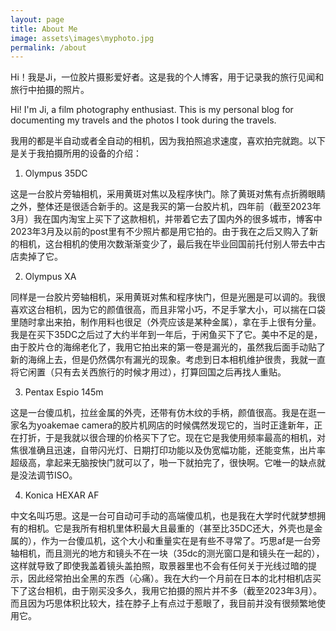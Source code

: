 ```yaml
---
layout: page
title: About Me
image: assets\images\myphoto.jpg
permalink: /about
---
```


Hi！我是Ji，一位胶片摄影爱好者。这是我的个人博客，用于记录我的旅行见闻和旅行中拍摄的照片。

Hi! I'm Ji, a film photography enthusiast. This is my personal blog for documenting my travels and the photos I took during the travels.

我用的都是半自动或者全自动的相机，因为我拍照追求速度，喜欢拍完就跑。以下是关于我拍摄所用的设备的介绍：

1. Olympus 35DC

这是一台胶片旁轴相机，采用黄斑对焦以及程序快门。除了黄斑对焦有点折腾眼睛之外，整体还是很适合新手的。这是我买的第一台胶片机，四年前（截至2023年3月）我在国内淘宝上买下了这款相机，并带着它去了国内外的很多城市，博客中2023年3月及以前的post里有不少照片都是用它拍的。由于我在之后又购入了新的相机，这台相机的使用次数渐渐变少了，最后我在毕业回国前托付别人带去中古店卖掉了它。

2. Olympus XA

同样是一台胶片旁轴相机，采用黄斑对焦和程序快门，但是光圈是可以调的。我很喜欢这台相机，因为它的颜值很高，而且非常小巧，不足手掌大小，可以揣在口袋里随时拿出来拍，制作用料也很足（外壳应该是某种金属），拿在手上很有分量。我是在买下35DC之后过了大约半年到一年后，于闲鱼买下了它。美中不足的是，由于胶片仓的海绵老化了，我用它拍出来的第一卷是漏光的，虽然我后面手动贴了新的海绵上去，但是仍然偶尔有漏光的现象。考虑到日本相机维护很贵，我就一直将它闲置（只有去关西旅行的时候才用过），打算回国之后再找人重贴。

3. Pentax Espio 145m

这是一台傻瓜机，拉丝金属的外壳，还带有仿木纹的手柄，颜值很高。我是在逛一家名为yoakemae camera的胶片机网店的时候偶然发现它的，当时正逢新年，正在打折，于是我就以很合理的价格买下了它。现在它是我使用频率最高的相机，对焦很准确且迅速，自带闪光灯、日期打印功能以及伪宽幅功能，还能变焦，出片率超级高，拿起来无脑按快门就可以了，啪一下就拍完了，很快啊。它唯一的缺点就是没法调节ISO。

4. Konica HEXAR AF

中文名叫巧思。这是一台可自动可手动的高端傻瓜机，也是我在大学时代就梦想拥有的相机。它是我所有相机里体积最大且最重的（甚至比35DC还大，外壳也是金属的），作为一台傻瓜机，这个大小和重量实在是有些不寻常了。巧思af是一台旁轴相机，而且测光的地方和镜头不在一块（35dc的测光窗口是和镜头在一起的），这样就导致了即使我盖着镜头盖拍照，取景器里也不会有任何关于光线过暗的提示，因此经常拍出全黑的东西（心痛）。我在大约一个月前在日本的北村相机店买下了这台相机，由于刚买没多久，我用它拍摄的照片并不多（截至2023年3月）。而且因为巧思体积比较大，挂在脖子上有点过于惹眼了，我目前并没有很频繁地使用它。
